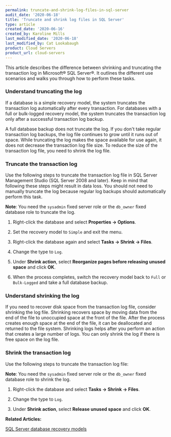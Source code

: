 ```yaml
---
permalink: truncate-and-shrink-log-files-in-sql-server
audit_date: '2020-06-18'
title: 'Truncate and shrink log files in SQL Server'
type: article
created_date: '2020-06-16'
created_by: Karoline Mills
last_modified_date: '2020-06-18'
last_modified_by: Cat Lookabaugh
product: Cloud Servers
product_url: cloud-servers
---
```


This article describes the difference between shrinking and truncating the transaction log in Microsoft&reg; SQL Server&reg;. It outlines the different use scenarios and walks you through how to perform these tasks. 

### Understand truncating the log

If a database is a simple recovery model, the system truncates the transaction log automatically after every transaction. For databases with a full or bulk-logged recovery model, the system truncates the transaction log only after a successful transaction log backup. 

A full database backup does not truncate the log. If you don't take regular transaction log backups, the log file continues to grow until it runs out of space. While truncating the log makes the space available for use again, it does not decrease the transaction log file size. To reduce the size of the transaction log file, you need to shrink the log file.

### Truncate the transaction log

Use the following steps to truncate the transaction log file in SQL Server Management Studio (SQL Server 2008 and later). Keep in mind that following these steps might result in data loss. You should not need to manually truncate the log because regular log backups should automatically perform this task. 

**Note**: You need the `sysadmin` fixed server role or the `db_owner` fixed database role to truncate the log.

1.	Right-click the database and select **Properties -> Options**.

2.	Set the recovery model to `Simple` and exit the menu.

3.	Right-click the database again and select **Tasks -> Shrink -> Files**.

4.	Change the type to `Log`.

5.	Under **Shrink action**, select **Reorganize pages before releasing unused space** and click **OK**.

6.	When the process completes, switch the recovery model back to `Full` or `Bulk-Logged` and take a full database backup.

### Understand shrinking the log

If you need to recover disk space from the transaction log file, consider shrinking the log file.  Shrinking recovers space by moving data from the end of the file to unoccupied space at the front of the file. After the process creates enough space at the end of the file, it can be deallocated and returned to the file system. Shrinking logs helps after you perform an action that creates a large number of logs. You can only shrink the log if there is free space on the log file. 

### Shrink the transaction log

Use the following steps to truncate the transaction log file:

**Note**: You need the `sysadmin` fixed server role or the `db_owner` fixed database role to shrink the log.

1.	Right-click the database and select **Tasks -> Shrink -> Files**.

2.	Change the type to `Log`.

3.	Under **Shrink action**, select **Release unused space** and click **OK**.

**Related Articles:**

[SQL Server database recovery models](https://docs-ospc.rackspace.com/support/how-to/cloud-databases/sql-server-database-recovery-models/)
